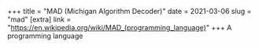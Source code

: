 +++
title = "MAD (Michigan Algorithm Decoder)"
date = 2021-03-06
slug = "mad"
[extra]
link = "https://en.wikipedia.org/wiki/MAD_(programming_language)"
+++
A programming language

